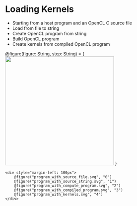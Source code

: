 Loading Kernels
===============

- Starting from a host program and an OpenCL C source file
- Load from file to string
- Create OpenCL program from string
- Build OpenCL program
- Create kernels from compiled OpenCL program

<div>
    @figure(figure: String, step: String) = {
        <img style="width: 350px" data-step="@step"
                src="@routes.Presentations.figure("intro_to_opencl", figure)">
    }

    <div style="margin-left: 100px">
        @figure("program_with_source_file.svg", "0")
        @figure("program_with_source_string.svg", "1")
        @figure("program_with_compute_program.svg", "2")
        @figure("program_with_compiled_program.svg", "3")
        @figure("program_with_kernels.svg", "4")
    </div>
</div>
